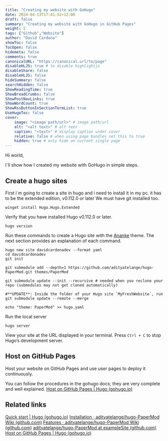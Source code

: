 ```yaml
---
title: "Creating my website with GoHugo"
date: 2024-04-13T17:41:52+12:00
draft: false
summary: "Creating my website with GoHugo in GitHub Pages"
weight: 2
tags: ["Github","Website"]
author: "David Cardona"
showToc: false
TocOpen: false
hidemeta: false
comments: true
canonicalURL: "https://canonical.url/to/page"
disableHLJS: true # to disable highlightjs
disableShare: false
disableHLJS: false
hideSummary: false
searchHidden: false
ShowReadingTime: true
ShowBreadCrumbs: false
ShowPostNavLinks: true
ShowWordCount: true
ShowRssButtonInSectionTermList: true
UseHugoToc: false
cover:
    image: "<image path/url>" # image path/url
    alt: "<alt text>" # alt text
    caption: "<text>" # display caption under cover
    relative: false # when using page bundles set this to true
    hidden: true # only hide on current single page
---
```

Hi world, 

I´ll show how I created my website with GoHugo in simple steps.

## Create a hugo sites
First i´m going to create a site in hugo and i need to install it in my pc. it has to be the extended edition, v0.112.0 or later
We must have git installed too.

```
winget install Hugo.Hugo.Extended
```

Verify that you have installed Hugo v0.112.0 or later.

```
hugo version
```

Run these commands to create a Hugo site with the [Ananke](https://github.com/theNewDynamic/gohugo-theme-ananke) theme. The next section provides an explanation of each command.

```text
hugo new site davidcardonadev --format yaml
cd davidcardonadev
git init
```

```
git submodule add --depth=1 https://github.com/adityatelange/hugo-PaperMod.git themes/PaperMod
```

```
git submodule update --init --recursive # needed when you reclone your repo (submodules may not get cloned automatically)
```

```
#**UPDATE**: Inside the folder of your Hugo site `MyFreshWebsite`, run
git submodule update --remote --merge
```

```
echo "theme: PaperMod" >> hugo.yaml
```

Run the local server
```
hugo server
```

View your site at the URL displayed in your terminal. Press `Ctrl + C` to stop Hugo’s development server.

## Host on GitHub Pages

Host your website on GitHub Pages and use user pages to deploy it continuously.  
  
You can follow the procedures in the gohugo docs; they are very complete and well explained.
[Host on GitHub Pages | Hugo (gohugo.io)](https://gohugo.io/hosting-and-deployment/hosting-on-github/)

## Related links
[Quick start | Hugo (gohugo.io)](https://gohugo.io/getting-started/quick-start/)
[Installation · adityatelange/hugo-PaperMod Wiki (github.com)](https://github.com/adityatelange/hugo-PaperMod/wiki/Installation)
[Features · adityatelange/hugo-PaperMod Wiki (github.com)](https://github.com/adityatelange/hugo-PaperMod/wiki/Features#regular-mode-default-mode)
[adityatelange/hugo-PaperMod at exampleSite (github.com)](https://github.com/adityatelange/hugo-PaperMod/tree/exampleSite/)
[Host on GitHub Pages | Hugo (gohugo.io)](https://gohugo.io/hosting-and-deployment/hosting-on-github/)